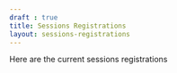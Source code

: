 ```yaml
---
draft : true
title: Sessions Registrations
layout: sessions-registrations
---
```


Here are the current sessions registrations